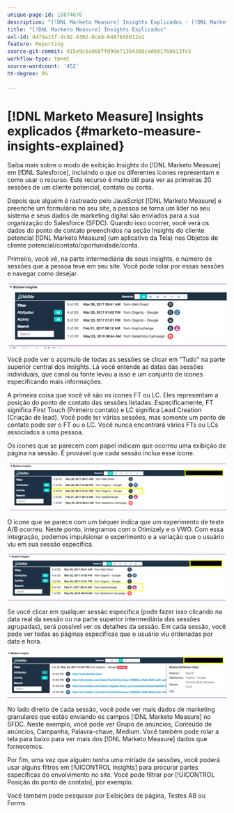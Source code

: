 ```yaml
---
unique-page-id: 18874676
description: "[!DNL Marketo Measure] Insights Explicados - [!DNL Marketo Measure]"
title: "[!DNL Marketo Measure] Insights Explicados"
exl-id: d479a15f-4c92-4302-8ce8-6487645012e1
feature: Reporting
source-git-commit: 915e9c5a968ffd9de713b4308cadb91768613fc5
workflow-type: tm+mt
source-wordcount: '452'
ht-degree: 0%

---
```


# [!DNL Marketo Measure] Insights explicados {#marketo-measure-insights-explained}

Saiba mais sobre o modo de exibição Insights do [!DNL Marketo Measure] em [!DNL Salesforce], incluindo o que os diferentes ícones representam e como usar o recurso. Este recurso é muito útil para ver as primeiras 20 sessões de um cliente potencial, contato ou conta.

Depois que alguém é rastreado pelo JavaScript [!DNL Marketo Measure] e preenche um formulário no seu site, a pessoa se torna um líder no seu sistema e seus dados de marketing digital são enviados para a sua organização do Salesforce (SFDC). Quando isso ocorrer, você verá os dados do ponto de contato preenchidos na seção Insights do cliente potencial [!DNL Marketo Measure] (um aplicativo da Tela) nos Objetos de cliente potencial/contato/oportunidade/conta.

Primeiro, você vê, na parte intermediária de seus insights, o número de sessões que a pessoa teve em seu site. Você pode rolar por essas sessões e navegar como desejar.

![](assets/1.png)

Você pode ver o acúmulo de todas as sessões se clicar em &quot;Tudo&quot; na parte superior central dos insights. Lá você entende as datas das sessões individuais, que canal ou fonte levou a isso e um conjunto de ícones especificando mais informações.

A primeira coisa que você vê são os ícones FT ou LC. Eles representam a posição do ponto de contato das sessões listadas. Especificamente, FT significa First Touch (Primeiro contato) e LC significa Lead Creation (Criação de lead). Você pode ter várias sessões, mas somente um ponto de contato pode ser o FT ou o LC. Você nunca encontrará vários FTs ou LCs associados a uma pessoa.

Os ícones que se parecem com papel indicam que ocorreu uma exibição de página na sessão. É provável que cada sessão inclua esse ícone.

![](assets/2.png)

O ícone que se parece com um béquer indica que um experimento de teste A/B ocorreu. Neste ponto, integramos com o Otimizely e o VWO. Com essa integração, podemos impulsionar o experimento e a variação que o usuário viu em sua sessão específica.

![](assets/3.png)

Se você clicar em qualquer sessão específica (pode fazer isso clicando na data real da sessão ou na parte superior intermediária das sessões agrupadas), será possível ver os detalhes da sessão. Em cada sessão, você pode ver todas as páginas específicas que o usuário viu ordenadas por data e hora.

![](assets/4.png)

No lado direito de cada sessão, você pode ver mais dados de marketing granulares que estão enviando os campos [!DNL Marketo Measure] no SFDC. Neste exemplo, você pode ver Grupo de anúncios, Conteúdo de anúncios, Campanha, Palavra-chave, Medium. Você também pode rolar a tela para baixo para ver mais dos [!DNL Marketo Measure] dados que fornecemos.

Por fim, uma vez que alguém tenha uma miríade de sessões, você poderá usar alguns filtros em [!UICONTROL Insights] para procurar partes específicas do envolvimento no site. Você pode filtrar por [!UICONTROL Posição do ponto de contato], por exemplo.

Você também pode pesquisar por Exibições de página, Testes AB ou Forms.

